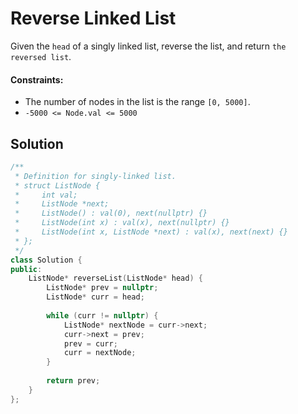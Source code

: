 # Reverse Linked List
Given the `head` of a singly linked list, reverse the list, and return `the reversed list`.

#### Constraints:
- The number of nodes in the list is the range `[0, 5000]`.
- `-5000 <= Node.val <= 5000`

## Solution
```cpp
/**
 * Definition for singly-linked list.
 * struct ListNode {
 *     int val;
 *     ListNode *next;
 *     ListNode() : val(0), next(nullptr) {}
 *     ListNode(int x) : val(x), next(nullptr) {}
 *     ListNode(int x, ListNode *next) : val(x), next(next) {}
 * };
 */
class Solution {
public:
    ListNode* reverseList(ListNode* head) {
        ListNode* prev = nullptr;
        ListNode* curr = head;
        
        while (curr != nullptr) {
            ListNode* nextNode = curr->next; 
            curr->next = prev;             
            prev = curr;                
            curr = nextNode;               
        }
        
        return prev;
    }
};
```